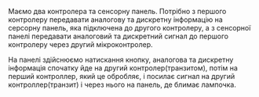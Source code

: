 Маємо два контролера та сенсорну панель. 
Потрібно з першого контролеру передавати аналогову та дискретну інформацію 
на серсорну панель, яка підключена до другого контролеру, а з сенсорної панелі передавати 
аналоговий та дискретний сигнал до першого контролеру через другий мікроконтролер.

На панелі здійснюємо натискання кнопку, аналогова та дискретну інформація спочатку йде на 
другий контролер(транзитом), потім на перший контроллер, який це обробляє, 
і посилає сигнал на другий контроллер(транзит) і через нього на панель, де блимає лампочка.